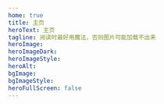 ```yaml
---
home: true
title: 主页
heroText: 主页
tagline: 阅读时最好用魔法，否则图片可能加载不出来
heroImage: 
heroImageDark: 
heroImageStyle: 
heroAlt: 
bgImage: 
bgImageStyle: 
heroFullScreen: false
---
```

